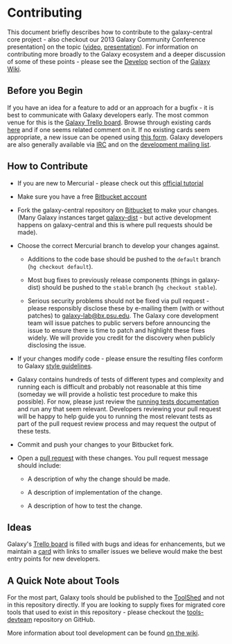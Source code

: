 # Contributing

This document briefly describes how to contribute to the
galaxy-central core project - also checkout our 2013 Galaxy Community
Conference presentation] on the topic
([video](http://vimeo.com/channels/581875/73486255),
[presentation](https://wiki.galaxyproject.org/Documents/Presentations/GCC2013?action=AttachFile&do=view&target=BakerContribute.pdf)). For
information on contributing more broadly to the Galaxy ecosystem and a
deeper discussion of some of these points - please see the
[Develop](https://wiki.galaxyproject.org/Develop/) section of the
[Galaxy Wiki](https://wiki.galaxyproject.org/).

## Before you Begin

If you have an idea for a feature to add or an approach for a bugfix -
it is best to communicate with Galaxy developers early. The most
common venue for this is the [Galaxy Trello
board](https://wiki.galaxyproject.org/Issues). Browse through existing
cards [here](http://bit.ly/gxytrello) and if one seems related comment
on it. If no existing cards seem appropriate, a new issue can be
opened using [this form](http://galaxyproject.org/trello). Galaxy
developers are also generally available via
[IRC](https://wiki.galaxyproject.org/GetInvolved#IRC_Channel) and on
the [development mailing list](http://dev.list.galaxyproject.org/).

## How to Contribute

* If you are new to Mercurial - please check out this [official
  tutorial](http://mercurial.selenic.com/wiki/Tutorial)

* Make sure you have a free [Bitbucket
  account](https://bitbucket.org/account/signup/)

* Fork the galaxy-central repository on
  [Bitbucket](https://bitbucket.org/galaxy/galaxy-central/fork) to
  make your changes. (Many Galaxy instances target
  [galaxy-dist](https://bitbucket.org/galaxy/galaxy-dist) - but active
  development happens on galaxy-central and this is where pull
  requests should be made).

* Choose the correct Mercurial branch to develop your changes against.

  * Additions to the code base should be pushed to the `default`
    branch (`hg checkout default`).

  * Most bug fixes to previously release components (things in
    galaxy-dist) should be pushed to the `stable` branch (`hg checkout
    stable`).

  * Serious security problems should not be fixed via pull request -
    please responsibly disclose these by e-mailing them (with or
    without patches) to galaxy-lab@bx.psu.edu. The Galaxy core
    development team will issue patches to public servers before
    announcing the issue to ensure there is time to patch and
    highlight these fixes widely. We will provide you credit for the
    discovery when publicly disclosing the issue.

* If your changes modify code - please ensure the resulting files
  conform to Galaxy [style
  guidelines](https://wiki.galaxyproject.org/Develop/BestPractices).

* Galaxy contains hundreds of tests of different types and complexity
  and running each is difficult and probably not reasonable at this
  time (someday we will provide a holistic test procedure to make this
  possible). For now, please just review the [running tests
  documentation](https://wiki.galaxyproject.org/Admin/RunningTests)
  and run any that seem relevant. Developers reviewing your pull
  request will be happy to help guide you to running the most relevant
  tests as part of the pull request review process and may request the
  output of these tests.

* Commit and push your changes to your Bitbucket fork.

* Open a [pull
  request](https://confluence.atlassian.com/display/BITBUCKET/Fork+a+Repo,+Compare+Code,+and+Create+a+Pull+Request)
  with these changes. You pull request message should include:

   * A description of why the change should be made.
   
   * A description of implementation of the change.
   
   * A description of how to test the change.

## Ideas

Galaxy's [Trello board](http://bit.ly/gxytrello) is filled with bugs and ideas
for enhancements, but we maintain a [card](https://trello.com/c/eFdPIdIB) with
links to smaller issues we believe would make the best entry points for new
developers.

## A Quick Note about Tools

  For the most part, Galaxy tools should be published to the
  [ToolShed](https://wiki.galaxyproject.org/ToolShed) and not in this
  repository directly. If you are looking to supply fixes for migrated
  core tools that used to exist in this repository - please checkout
  the [tools-devteam](https://github.com/galaxyproject/tools-devteam)
  repository on GitHub.

  More information about tool development can be found [on the
  wiki](https://wiki.galaxyproject.org/Develop).
